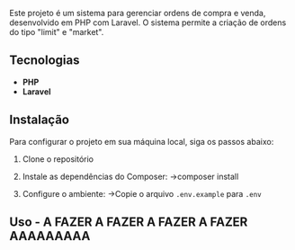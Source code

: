 Este projeto é um sistema para gerenciar ordens de compra e venda, desenvolvido em PHP com Laravel. O sistema permite a criação de ordens do tipo "limit" e "market".

## Tecnologias

- **PHP**
- **Laravel**

## Instalação

Para configurar o projeto em sua máquina local, siga os passos abaixo:

1. Clone o repositório
   
3. Instale as dependências do Composer:
   ->composer install
   
4. Configure o ambiente:
   ->Copie o arquivo `.env.example` para `.env` 

## Uso - A FAZER A FAZER A FAZER A FAZER AAAAAAAAA


 
 

